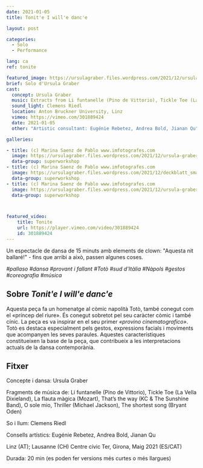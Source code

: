 ```yaml
---
date: 2021-01-05
title: Tonit'e I will'e danc'e

layout: post

categories:
  - Solo
  - Performance

lang: ca
ref: tonite

featured_image: https://ursulagraber.files.wordpress.com/2021/12/ursula-graber009_small.jpg?w=500&fit=crop
brief: Solo d'Ursula Graber
cast:
  concept: Ursula Graber
  music: Extracts from Li funtanelle (Pino de Vittorio), Tickle Toe (La Vella Dixieland), The Magic Flute (Mozart), That’s the way (KC & The Sunshine Band), O sole mio, Thriller (Michael Jackson), The shortest song (Bryant Oden)
  sound_light: Clemens Riedl
  location: Anton Bruckner University, Linz
  vimeo: https://vimeo.com/301889424
  date: 2021-01-05
  other: "Artistic consultant: Eugénie Rebetez, Andrea Bold, Jianan Qu"

galleries:

- title: (c) Marina Saenz de Pablo www.imfotografes.com
  image: https://ursulagraber.files.wordpress.com/2021/12/ursula-graber012_small.jpg?w=2000&fit=crop
  data-group: superworkshop
- title: (c) Marina Saenz de Pablo www.imfotografes.com
  image: https://ursulagraber.files.wordpress.com/2021/12/deckblatt_small-1.jpg?w=2000&fit=crop
  data-group: superworkshop
- title: (c) Marina Saenz de Pablo www.imfotografes.com
  image: https://ursulagraber.files.wordpress.com/2021/12/ursula-graber011_small.jpg?w=2000&fit=crop
  data-group: superworkshop



featured_video:
    title: Tonite
    url: https://player.vimeo.com/video/301889424
    id: 301889424
---
```


Un espectacle de dansa de 15 minuts amb elements de clown: "Aquesta nit ballaré!" - fins que arribi a això, passen algunes coses.

*#pallaso #dansa #provant i fallant #Totò #sud d'Itàlia #Nàpols #gestos #coreografia #música*

<!--plop-->

## Sobre *Tonit'e I will'e danc'e*

Aquesta peça fa un homenatge al còmic napolità Totò, també conegut com el «príncep del riure». És conegut sobretot pel seu caràcter còmic i també cínic. La peça es va inspirar en el seu primer <i>«provino cinematografico»</i>. Totò es destaca especialment pels gestos, expressions facials i moviments que acompanyen les seves paraules. Aquestes característiques constitueixen la base de la peça, que contribueix a les interpretacions actuals de la dansa contemporània.

<!--plop-->

## Fitxer

Concepte i dansa: Ursula Graber

Fragments de música de: Li funtanelle (Pino de Vittorio), Tickle Toe (La Vella Dixieland), La flauta màgica (Mozart), That’s the way (KC & The Sunshine Band), O sole mio, Thriller (Michael Jackson), The shortest song (Bryant Oden)

So i llum: Clemens Riedl

Consells artístics: Eugénie Rebetez, Andrea Bold, Jianan Qu   

Linz (AT); Lausanne (CH)
Centre cívic Ter, Girona, Maig 2021 (ES/CAT)

Durada: 20 min (es poden fer versions més curtes o més llargues)

<!--[![Tonit'e I will'e danc'e](https://i.vimeocdn.com/video/746500438_640.jpg)](https://player.vimeo.com/video/301889424)-->
